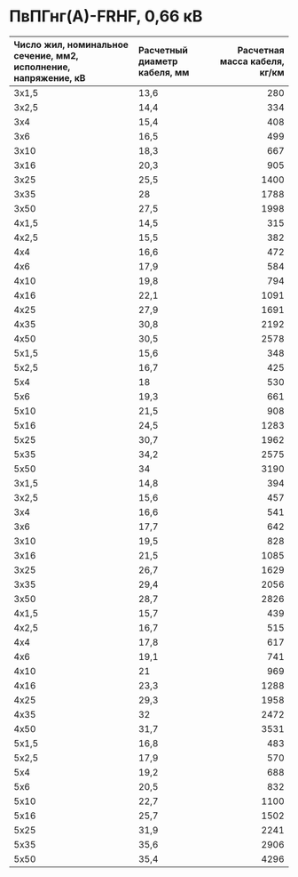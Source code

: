 # ПвПГнг(А)-FRHF, 0,66 кВ

| Число жил, номинальное сечение, мм2, исполнение, напряжение, кВ   | Расчетный диаметр кабеля, мм   |   Расчетная масса кабеля, кг/км |
|:------------------------------------------------------------------|:-------------------------------|--------------------------------:|
| 3х1,5                                                             | 13,6                           |                             280 |
| 3х2,5                                                             | 14,4                           |                             334 |
| 3х4                                                               | 15,4                           |                             408 |
| 3х6                                                               | 16,5                           |                             499 |
| 3х10                                                              | 18,3                           |                             667 |
| 3х16                                                              | 20,3                           |                             905 |
| 3х25                                                              | 25,5                           |                            1400 |
| 3х35                                                              | 28                             |                            1788 |
| 3х50                                                              | 27,5                           |                            1998 |
| 4х1,5                                                             | 14,5                           |                             315 |
| 4х2,5                                                             | 15,5                           |                             382 |
| 4х4                                                               | 16,6                           |                             472 |
| 4х6                                                               | 17,9                           |                             584 |
| 4х10                                                              | 19,8                           |                             794 |
| 4х16                                                              | 22,1                           |                            1091 |
| 4х25                                                              | 27,9                           |                            1691 |
| 4х35                                                              | 30,8                           |                            2192 |
| 4х50                                                              | 30,5                           |                            2578 |
| 5х1,5                                                             | 15,6                           |                             348 |
| 5х2,5                                                             | 16,7                           |                             425 |
| 5х4                                                               | 18                             |                             530 |
| 5х6                                                               | 19,3                           |                             661 |
| 5х10                                                              | 21,5                           |                             908 |
| 5х16                                                              | 24,5                           |                            1283 |
| 5х25                                                              | 30,7                           |                            1962 |
| 5х35                                                              | 34,2                           |                            2575 |
| 5х50                                                              | 34                             |                            3190 |
| 3х1,5                                                             | 14,8                           |                             394 |
| 3х2,5                                                             | 15,6                           |                             457 |
| 3х4                                                               | 16,6                           |                             541 |
| 3х6                                                               | 17,7                           |                             642 |
| 3х10                                                              | 19,5                           |                             828 |
| 3х16                                                              | 21,5                           |                            1085 |
| 3х25                                                              | 26,7                           |                            1629 |
| 3х35                                                              | 29,4                           |                            2056 |
| 3х50                                                              | 28,7                           |                            2826 |
| 4х1,5                                                             | 15,7                           |                             439 |
| 4х2,5                                                             | 16,7                           |                             515 |
| 4х4                                                               | 17,8                           |                             617 |
| 4х6                                                               | 19,1                           |                             741 |
| 4х10                                                              | 21                             |                             969 |
| 4х16                                                              | 23,3                           |                            1288 |
| 4х25                                                              | 29,3                           |                            1958 |
| 4х35                                                              | 32                             |                            2472 |
| 4х50                                                              | 31,7                           |                            3531 |
| 5х1,5                                                             | 16,8                           |                             483 |
| 5х2,5                                                             | 17,9                           |                             570 |
| 5х4                                                               | 19,2                           |                             688 |
| 5х6                                                               | 20,5                           |                             832 |
| 5х10                                                              | 22,7                           |                            1100 |
| 5х16                                                              | 25,7                           |                            1502 |
| 5х25                                                              | 31,9                           |                            2241 |
| 5х35                                                              | 35,6                           |                            2906 |
| 5х50                                                              | 35,4                           |                            4296 |